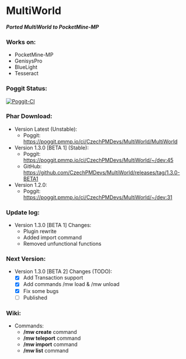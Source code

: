 # MultiWorld

_**Ported MultiWorld to PocketMine-MP**_

### Works on:
  - PocketMine-MP
  - GenisysPro
  - BlueLight
  - Tesseract

### Poggit Status:

[![Poggit-CI](https://poggit.pmmp.io/ci.badge/CzechPMDevs/MultiWorld/MultiWorld)](https://poggit.pmmp.io/ci/CzechPMDevs/MultiWorld/MultiWorld)

### Phar Download:
  - Version Latest (Unstable):
      - Poggit: https://poggit.pmmp.io/ci/CzechPMDevs/MultiWorld/MultiWorld
  - Version 1.3.0 [BETA 1] (Stable):
      - Poggit: https://poggit.pmmp.io/ci/CzechPMDevs/MultiWorld/~/dev:45
      - GitHub: https://github.com/CzechPMDevs/MultiWorld/releases/tag/1.3.0-BETA1
  - Version 1.2.0:
    - Poggit: https://poggit.pmmp.io/ci/CzechPMDevs/MultiWorld/~/dev:31
    
### Update log:

- Version 1.3.0 [BETA 1] Changes:
  - Plugin rewrite
  - Added import command
  - Removed unfunctional functions
  
### Next Version:

- Version 1.3.0 [BETA 2] Changes (TODO):
    - [x] Add Transaction support
    - [x] Add commands /mw load & /mw unload
    - [x] Fix some bugs
    - [ ] Published
  
### Wiki:

- Commands:
  - **/mw create** command
  - **/mw teleport** command
  - **/mw import** command
  - **/mw list** command
